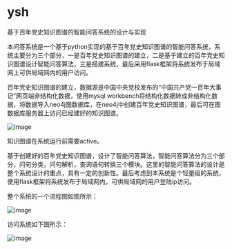 # ysh
基于百年党史知识图谱的智能问答系统的设计与实现

本问答系统是一个基于python实现的基于百年党史知识图谱的智能问答系统，系统主要分为三个部分，一是百年党史知识图谱的建立，二是基于建立的百年党史知识图谱设计智能问答算法，三是搭建系统，最后采用flask框架将系统发布于局域网上可供局域网内的用户访问。

百年党史知识图谱的建立，数据源是中国中央党校发布的“中国共产党一百年大事记”网页端非结构化数据，使用mysql workbench将结构化数据转成非结构化数据，将数据导入neo4j图数据库，在neo4j中创建百年党史知识图谱，最后可在图数据库服务器上访问已经建好的知识图谱。

![image](https://github.com/jiangsufirstlove/ysh/assets/138984517/d9017cb7-3a85-4a2d-bf2f-4a09c0bdcd24)

知识图谱在系统运行前需要active。

基于创建好的百年党史知识图谱，设计了智能问答算法，智能问答算法分为三个部分，问句分类，问句解析，查询语句转换三个模块。这里的智能问答算法的设计是整个系统设计的重点，具有一定的创新性。最后考虑到本系统是个轻量级的系统，使用flask框架将系统发布于局域网内，可供局域网的用户登陆ip访问。

整个系统的一个流程图如图所示：

![image](https://github.com/jiangsufirstlove/ysh/assets/138984517/46a442a7-30b1-4699-83a3-ca924b27a048)

访问系统如下图所示：

![image](https://github.com/jiangsufirstlove/ysh/assets/138984517/1cd943d7-37cc-4484-b862-b0a465a614f5)



